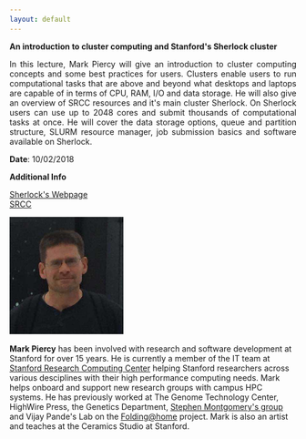 ```yaml
---
layout: default
---
```


<div class="abstract">

<strong>An introduction to cluster computing and Stanford's Sherlock cluster</strong>
<p align="justify">
In this lecture, Mark Piercy will give an introduction to cluster computing concepts and some best practices for users. Clusters enable users to run computational tasks that are above and beyond what desktops and laptops are capable of in terms of CPU, RAM, I/O and data storage.  He will also give an overview of SRCC resources and it's main cluster Sherlock. On Sherlock users can use up to 2048 cores and submit thousands of computational tasks at once. He will cover the data storage options, queue and partition structure, SLURM resource manager, job submission basics and software available on Sherlock.
</p>

<p><strong>Date</strong>: 10/02/2018</p>

<strong>Additional Info</strong>
<p align="justify">
<a href="https://www.sherlock.stanford.edu/">Sherlock's Webpage</a>
<br />
<a href="https://srcc.stanford.edu/">SRCC</a>
</p>

</div>

<img width="200" alt="Mark_Piercy" src="/assets/img/mark_piercy_profile_pic.png">

**Mark Piercy** has been involved with research and software development at Stanford for over 15 years.  He is currently a member of the IT team at [Stanford Research Computing Center](https://srcc.stanford.edu/) helping Stanford researchers across various desciplines with their high performance computing needs. Mark helps onboard and support new research groups with campus HPC systems. He has previously worked at The Genome Technology Center, HighWire Press, the Genetics Department, [Stephen Montgomery's group](http://montgomerylab.stanford.edu/) and Vijay Pande's Lab on the [Folding@home](https://foldingathome.org/) project. Mark is also an artist and teaches at the Ceramics Studio at Stanford.  



